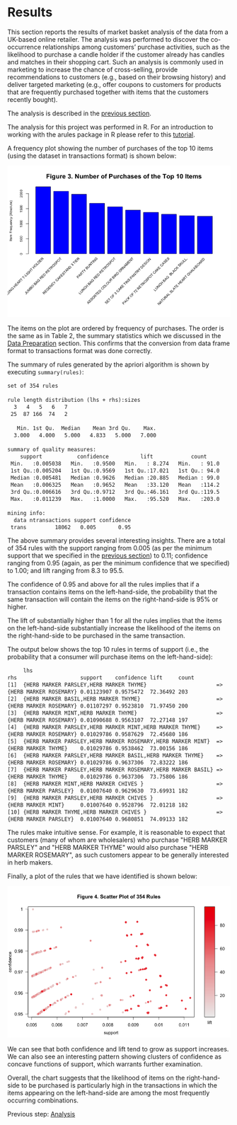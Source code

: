 # Results

This section reports the results of market basket analysis of the data from a UK-based online retailer.  The analysis was performed to discover the co-occurrence relationships among customers’ purchase activities, such as the likelihood to purchase a candle holder if the customer already has candles and matches in their shopping cart. Such an analysis is commonly used in marketing to increase the chance of cross-selling, provide recommendations to customers (e.g., based on their browsing history) and deliver targeted marketing (e.g., offer coupons to customers for products that are frequently purchased together with items that the customers recently bought).

The analysis is described in the [previous section](https://eagronin.github.io/market-basket-analyze/).

The analysis for this project was performed in R.  For an introduction to working with the arules package in R please refer to this [tutorial](http://www.learnbymarketing.com/1043/working-with-arules-transactions-and-read-transactions/).

A frequency plot showing the number of purchases of the top 10 items (using the dataset in transactions format) is shown below:

![](https://github.com/eagronin/market-basket-report/blob/master/figure-3.png?raw=true)

The items on the plot are ordered by frequency of purchases.  The order is the same as in Table 2, the summary statistics which we discussed in the [Data Preparation](https://eagronin.github.io/market-basket-prepare/) section.  This confirms that the conversion from data frame format to transactions format was done correctly.

The summary of rules generated by the apriori algorithm is shown by executing `summary(rules)`:

```
set of 354 rules

rule length distribution (lhs + rhs):sizes
  3   4   5   6   7 
 25  87 166  74   2 

   Min. 1st Qu.  Median    Mean 3rd Qu.    Max. 
  3.000   4.000   5.000   4.833   5.000   7.000 

summary of quality measures:
    support           confidence          lift            count      
 Min.   :0.005038   Min.   :0.9500   Min.   : 8.274   Min.   : 91.0  
 1st Qu.:0.005204   1st Qu.:0.9569   1st Qu.:17.021   1st Qu.: 94.0  
 Median :0.005481   Median :0.9626   Median :20.885   Median : 99.0  
 Mean   :0.006325   Mean   :0.9652   Mean   :33.120   Mean   :114.2  
 3rd Qu.:0.006616   3rd Qu.:0.9712   3rd Qu.:46.161   3rd Qu.:119.5  
 Max.   :0.011239   Max.   :1.0000   Max.   :95.520   Max.   :203.0  

mining info:
  data ntransactions support confidence
 trans         18062   0.005       0.95
```

The above summary provides several interesting insights.  There are a total of 354 rules with the support ranging from 0.005 (as per the minimum support that we specified in the [previous section](https://eagronin.github.io/market-basket-analyze/)) to 0.11; confidence ranging from 0.95 (again, as per the minimum confidence that we specified) to 1.00; and lift ranging from 8.3 to 95.5.  

The confidence of 0.95 and above for all the rules implies that if a transaction contains items on the left-hand-side, the probability that the same transaction will contain the items on the right-hand-side is 95% or higher.  

The lift of substantially higher than 1 for all the rules implies that the items on the left-hand-side substantially increase the likelihood of the items on the right-hand-side to be purchased in the same transaction.

The output below shows the top 10 rules in terms of support (i.e., the probability that a consumer will purchase items on the left-hand-side):

```
     lhs                                                             rhs                    support    confidence lift     count
[1]  {HERB MARKER PARSLEY,HERB MARKER THYME}                      => {HERB MARKER ROSEMARY} 0.01123907 0.9575472  72.36492 203  
[2]  {HERB MARKER BASIL,HERB MARKER THYME}                        => {HERB MARKER ROSEMARY} 0.01107297 0.9523810  71.97450 200  
[3]  {HERB MARKER MINT,HERB MARKER THYME}                         => {HERB MARKER ROSEMARY} 0.01090688 0.9563107  72.27148 197  
[4]  {HERB MARKER PARSLEY,HERB MARKER MINT,HERB MARKER THYME}     => {HERB MARKER ROSEMARY} 0.01029786 0.9587629  72.45680 186  
[5]  {HERB MARKER PARSLEY,HERB MARKER ROSEMARY,HERB MARKER MINT}  => {HERB MARKER THYME}    0.01029786 0.9538462  73.00156 186  
[6]  {HERB MARKER PARSLEY,HERB MARKER BASIL,HERB MARKER THYME}    => {HERB MARKER ROSEMARY} 0.01029786 0.9637306  72.83222 186  
[7]  {HERB MARKER PARSLEY,HERB MARKER ROSEMARY,HERB MARKER BASIL} => {HERB MARKER THYME}    0.01029786 0.9637306  73.75806 186  
[8]  {HERB MARKER MINT,HERB MARKER CHIVES }                       => {HERB MARKER PARSLEY}  0.01007640 0.9629630  73.69931 182  
[9]  {HERB MARKER PARSLEY,HERB MARKER CHIVES }                    => {HERB MARKER MINT}     0.01007640 0.9528796  72.01218 182  
[10] {HERB MARKER THYME,HERB MARKER CHIVES }                      => {HERB MARKER PARSLEY}  0.01007640 0.9680851  74.09133 182  
```

The rules make intuitive sense. For example, it is reasonable to expect that customers (many of whom are wholesalers) who purchase "HERB MARKER PARSLEY" and "HERB MARKER THYME" would also purchase "HERB MARKER ROSEMARY", as such customers appear to be generally interested in herb makers.

Finally, a plot of the rules that we have identified is shown below:

![](https://github.com/eagronin/market-basket-report/blob/master/figure-4.png?raw=true)

We can see that both confidence and lift tend to grow as support increases.  We can also see an interesting pattern showing clusters of confidence as concave functions of support, which warrants further examination.  

Overall, the chart suggests that the likelihood of items on the right-hand-side to be purchased is particularly high in the transactions in which the items appearing on the left-hand-side are among the most frequently occurring combinations.

Previous step: [Analysis](https://eagronin.github.io/market-basket-analyze/)

